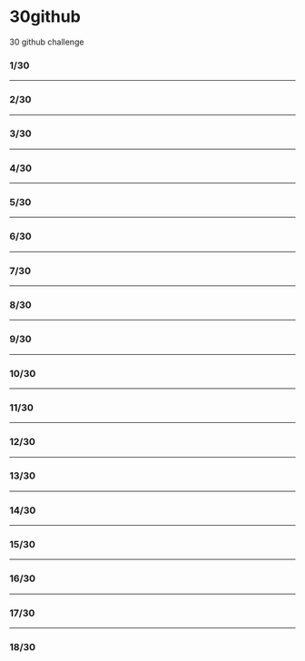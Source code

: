   # 30github
30 github challenge

### 1/30

---

### 2/30

---

### 3/30

---

### 4/30

---

### 5/30

---

### 6/30

---

### 7/30

---

### 8/30

---

### 9/30

---

### 10/30

---

### 11/30

---

### 12/30

---

### 13/30

---

### 14/30

---

### 15/30

---

### 16/30

---

### 17/30

---

### 18/30
